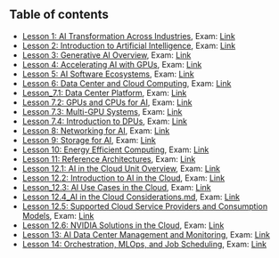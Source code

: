 ## Table of contents

- [Lesson 1: AI Transformation Across Industries](https://www.coursera.org/learn/ai-infrastructure-operations-fundamentals/lecture/iXgwH/ai-transformation-across-industries), Exam: [Link](https://github.com/locchh/nqa/blob/main/assets/exams/Lesson_1_AI_Transformation_Across_Industries.md)
- [Lesson 2: Introduction to Artificial Intelligence](https://www.coursera.org/learn/ai-infrastructure-operations-fundamentals/lecture/ZeO0s/introduction-to-artificial-intelligence), Exam: [Link](https://github.com/locchh/nqa/blob/main/assets/exams/Lesson_2_Introduction%20to%20Artificial%20Intelligence.md)
- [Lesson 3: Generative AI Overview](https://www.coursera.org/learn/ai-infrastructure-operations-fundamentals/lecture/j2Lfx/generative-ai-overview), Exam: [Link](https://github.com/locchh/nqa/blob/main/assets/exams/Lesson_3_Generative%20AI%20Overview.md)
- [Lesson 4: Accelerating AI with GPUs](https://www.coursera.org/learn/ai-infrastructure-operations-fundamentals/lecture/LOGoS/accelerating-ai-with-gpus), Exam: [Link](https://github.com/locchh/nqa/blob/main/assets/exams/Lesson_4_Accelerating%20AI%20with%20GPUs.md)
- [Lesson 5: AI Software Ecosystems](https://www.coursera.org/learn/ai-infrastructure-operations-fundamentals/lecture/qW9tH/ai-software-ecosystems), Exam: [Link](https://github.com/locchh/nqa/blob/main/assets/exams/Lesson_5_AI%20Software%20Ecosystems.md)
- [Lesson 6: Data Center and Cloud Computing](https://www.coursera.org/learn/ai-infrastructure-operations-fundamentals/lecture/RPDm7/data-center-and-cloud-computing), Exam: [Link](https://github.com/locchh/nqa/blob/main/assets/exams/Lesson_6_Data%20Center%20and%20Cloud%20Computing.md)
- [Lesson_7.1: Data Center Platform](https://www.coursera.org/learn/ai-infrastructure-operations-fundamentals/lecture/GXx5T/data-center-platform), Exam: [Link](https://github.com/locchh/nqa/tree/main/assets/exams)
- [Lesson 7.2: GPUs and CPUs for AI](https://www.coursera.org/learn/ai-infrastructure-operations-fundamentals/lecture/X49YN/gpus-and-cpus-for-ai), Exam: [Link](https://github.com/locchh/nqa/blob/main/assets/exams/Lesson_7.2_GPUs%20and%20CPUs%20for%20AI.md)
- [Lesson 7.3: Multi-GPU Systems](https://www.coursera.org/learn/ai-infrastructure-operations-fundamentals/lecture/qsGmo/multi-gpu-systems), Exam: [Link](https://github.com/locchh/nqa/blob/main/assets/exams/Lesson_7.3_Multi-GPU%20Systems.md)
- [Lesson 7.4: Introduction to DPUs](https://www.coursera.org/learn/ai-infrastructure-operations-fundamentals/lecture/wyCpk/introduction-to-dpus), Exam: [Link](https://github.com/locchh/nqa/blob/main/assets/exams/Lesson_7.4_Introduction%20to%20DPUs.md)
- [Lesson 8: Networking for AI](https://www.coursera.org/learn/ai-infrastructure-operations-fundamentals/lecture/azp8b/networking-for-ai), Exam: [Link](https://github.com/locchh/nqa/blob/main/assets/exams/Lesson_8_Networking%20for%20AI%20.md)
- [Lesson 9: Storage for AI](https://www.coursera.org/learn/ai-infrastructure-operations-fundamentals/lecture/EQ7K3/storage-for-ai), Exam: [Link](https://github.com/locchh/nqa/blob/main/assets/exams/Lesson_9_Storage%20for%20AI.md)
- [Lesson 10: Energy Efficient Computing](https://www.coursera.org/learn/ai-infrastructure-operations-fundamentals/lecture/Ov4Px/energy-efficient-computing), Exam: [Link](https://github.com/locchh/nqa/blob/main/assets/exams/Lesson_10_Energy%20Efficient%20Computing.md)
- [Lesson 11: Reference Architectures](https://www.coursera.org/learn/ai-infrastructure-operations-fundamentals/lecture/HStV1/reference-architectures), Exam: [Link](https://github.com/locchh/nqa/blob/main/assets/exams/Lesson_11_Reference%20Architectures.md)
- [Lesson 12.1: AI in the Cloud Unit Overview](https://www.coursera.org/learn/ai-infrastructure-operations-fundamentals/lecture/giEVn/ai-in-the-cloud-unit-overview), Exam: [Link](https://github.com/locchh/nqa/blob/main/assets/exams/Lesson_12.1_AI%20in%20the%20Cloud%20Unit%20Overview.md)
- [Lesson 12.2: Introduction to AI in the Cloud](https://www.coursera.org/learn/ai-infrastructure-operations-fundamentals/lecture/Dk2Z5/introduction-to-ai-in-the-cloud), Exam: [Link](https://github.com/locchh/nqa/blob/main/assets/exams/Lesson_12.2_Introduction%20to%20AI%20in%20the%20Cloud.md)
- [Lesson_12.3: AI Use Cases in the Cloud](https://www.coursera.org/learn/ai-infrastructure-operations-fundamentals/lecture/zIcOA/ai-use-cases-in-the-cloud), Exam: [Link](https://github.com/locchh/nqa/blob/main/assets/exams/Lesson_12.3_AI%20Use%20Cases%20in%20the%20Cloud.md)
- [Lesson 12.4_AI in the Cloud Considerations.md](https://www.coursera.org/learn/ai-infrastructure-operations-fundamentals/lecture/NfMYl/ai-in-the-cloud-considerations), Exam: [Link](https://github.com/locchh/nqa/blob/main/assets/exams/Lesson_12.4_AI%20in%20the%20Cloud%20Considerations.md)
- [Lesson 12.5: Supported Cloud Service Providers and Consumption Models](https://www.coursera.org/learn/ai-infrastructure-operations-fundamentals/lecture/b5qEx/supported-cloud-service-providers-and-consumption-models), Exam: [Link](https://github.com/locchh/nqa/blob/main/assets/exams/Lesson_12.5_Supported%20Cloud%20Service%20Providers%20and%20Consumption%20Models.md)
- [Lesson 12.6: NVIDIA Solutions in the Cloud](https://www.coursera.org/learn/ai-infrastructure-operations-fundamentals/lecture/5MOiE/nvidia-solutions-in-the-cloud), Exam: [Link](https://github.com/locchh/nqa/blob/main/assets/exams/Lesson_12.6_NVIDIA%20Solutions%20in%20the%20Cloud.md)
- [Lesson 13: AI Data Center Management and Monitoring](https://www.coursera.org/learn/ai-infrastructure-operations-fundamentals/lecture/sFdrz/ai-data-center-management-and-monitoring), Exam: [Link](https://github.com/locchh/nqa/blob/main/assets/exams/Lesson_13_AI%20Data%20Center%20Management%20and%20Monitoring.md)
- [Lesson 14: Orchestration, MLOps, and Job Scheduling](https://www.coursera.org/learn/ai-infrastructure-operations-fundamentals/lecture/yK07Q/orchestrationm-mlops-and-job-scheduling), Exam: [Link](https://github.com/locchh/nqa/blob/main/assets/exams/Lesson_14_Orchestrationm%2C%20MLOps%2C%20and%20Job%20Scheduling.md)
